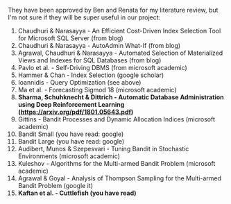 They have been approved by Ben and Renata for my literature review, but I'm not sure if they will be super useful in our project:
1.	Chaudhuri & Narasayya - An Efficient Cost-Driven Index Selection Tool for Microsoft SQL Server (from blog)
2.	Chaudhuri & Narasayya - AutoAdmin What-If (from blog)
3.	Agrawal, Chaudhuri & Narasayya - Automated Selection of Materialized Views and Indexes for SQL Databases (from blog)
4.	Pavlo et al. - Self-Driving DBMS (from microsoft academic)
5.	Hammer & Chan - Index Selection (google scholar)
6.	Ioannidis - Query Optimization (see above)
7.	Ma et al. - Forecasting Sigmod 18 (microsoft academic)
8.	**Sharma, Schuhknecht & Dittrich - Automatic Database Administration using Deep Reinforcement Learning (https://arxiv.org/pdf/1801.05643.pdf)**
9.	Gittins - Bandit Processes and Dynamic Allocation Indices (microsoft academic)
10.	Bandit Small (you have read: google)
11.	Bandit Large (you have read: google)
12.	Audibert, Munos & Szepesvari - Tuning Bandit in Stochastic Environments (microsoft academic)
13.	Kuleshov - Algorithms for the Multi-armed Bandit Problem (microsoft academic)
14.	Agrawal & Goyal - Analysis of Thompson Sampling for the Multi-armed Bandit Problem (google it)
15.	**Kaftan et al. - Cuttlefish (you have read)**

